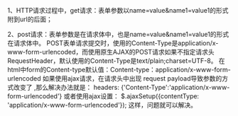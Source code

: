 1、HTTP请求过程中，get请求：表单参数以name=value&name1=value1的形式附到url的后面；

2、post请求：表单参数是在请求体中，也是name=value&name1=value1的形式在请求体中。
POST表单请求提交时，使用的Content-Type是application/x-www-form-urlencoded，而使用原生AJAX的POST请求如果不指定请求头RequestHeader，默认使用的Content-Type是text/plain;charset=UTF-8。
在html中form的Content-type默认值：Content-type：application/x-www-form-urlencoded
如果使用ajax请求，在请求头中出现 request payload导致参数的方式改变了 ,那么解决办法就是：
headers: {'Content-Type':'application/x-www-form-urlencoded'}
或者使用ajax设置：
$.ajaxSetup({contentType: 'application/x-www-form-urlencoded'});
这样，问题就可以解决。

